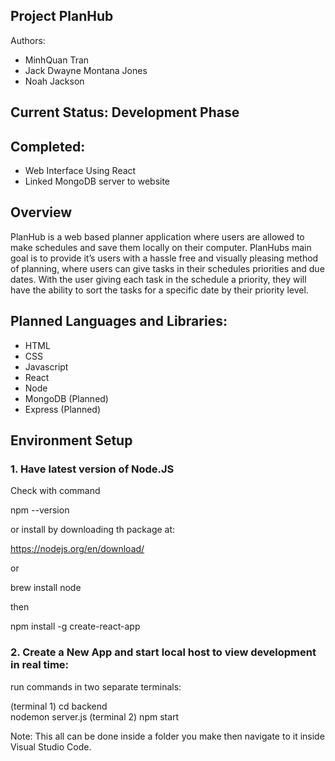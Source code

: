 ﻿## Project PlanHub

Authors:
* MinhQuan Tran
* Jack Dwayne Montana Jones
* Noah Jackson
  
## Current Status: **Development Phase**

## Completed:
* Web Interface Using React
* Linked MongoDB server to website

## Overview 
PlanHub is a web based planner application where users are allowed to make schedules and save them locally on their computer. PlanHubs main goal is to provide it’s users with a hassle free and visually pleasing method of planning, where users can give tasks in their schedules priorities and due dates. With the user giving each task in the schedule a priority, they will have the ability to sort the tasks for a specific date by their priority level. 

## Planned Languages and Libraries:
* HTML
* CSS
* Javascript
* React
* Node
* MongoDB (Planned)
* Express (Planned)


## Environment Setup
### 1. Have latest version of Node.JS
Check with command 

npm --version

or install by downloading th package at:

https://nodejs.org/en/download/

or 

brew install node

then

npm install -g create-react-app

### 2. Create a New App and start local host to view development in real time:

run commands in two separate terminals:

(terminal 1)
cd backend  
nodemon server.js
(terminal 2)
npm start  

Note: This all can be done inside a folder you make then navigate to it inside Visual Studio Code.  
